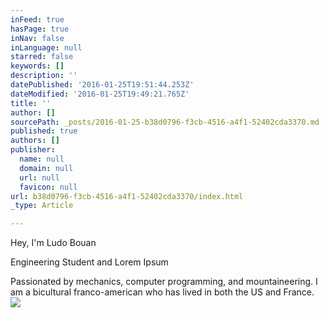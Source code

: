 ```yaml
---
inFeed: true
hasPage: true
inNav: false
inLanguage: null
starred: false
keywords: []
description: ''
datePublished: '2016-01-25T19:51:44.253Z'
dateModified: '2016-01-25T19:49:21.765Z'
title: ''
author: []
sourcePath: _posts/2016-01-25-b38d0796-f3cb-4516-a4f1-52402cda3370.md
published: true
authors: []
publisher:
  name: null
  domain: null
  url: null
  favicon: null
url: b38d0796-f3cb-4516-a4f1-52402cda3370/index.html
_type: Article

---
```

Hey, I'm Ludo Bouan

Engineering Student and Lorem Ipsum

Passionated by mechanics, computer programming, and mountaineering. I am a bicultural franco-american who has lived in both the US and France.
![](https://s3-us-west-2.amazonaws.com/the-grid-img/p/b01ae54b37a0b818ae5105773b1b566e3b1dd828.jpg)